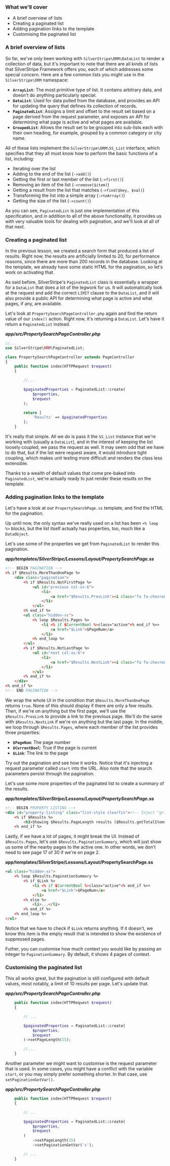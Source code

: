 ### What we'll cover

* A brief overview of lists
* Creating a paginated list
* Adding pagination links to the template
* Customising the paginated list

### A brief overview of lists

So far, we've only been working with `SilverStripe\ORM\DataList` to render a collection of data, but it's important to note that there are all kinds of lists that SilverStripe Framework offers you, each of which addresses some special concern. Here are a few common lists you might use in the `SilverStripe\ORM` namespace:

* **`ArrayList`**: The most primitive type of list. It contains arbitrary data, and doesn't do anything particularly special.
* **`DataList`**: Used for data pulled from the database, and provides an API for updating the query that defines its collection of records.
* **`PaginatedList`**: Assigns a limit and offset to the result set based on a page derived from the request parameter, and exposes an API for determining what page is active and what pages are available.
* **`GroupedList`**: Allows the result set to be grouped into sub-lists each with their own heading, for example, grouped by a common category or city name.

All of these lists implement the `SilverStripe\ORM\SS_List` interface, which specifies that they all must know how to perform the basic functions of a list, including:

* Iterating over the list
* Adding to the end of the list (`->add()`)
* Getting the first or last member of the list (`->first()`)
* Removing an item of the list (`->remove($item)`)
* Getting a result from the list that matches (`->find($key, $val)`)
* Transforming the list into a simple array (`->toArray()`)
* Getting the size of the list (`->count()`)

As you can see, `PaginatedList` is just one implementation of this specification, and in addition to all of the above functionality, it provides us with very valuable tools for dealing with pagination, and we'll look at all of that next.

### Creating a paginated list

In the previous lesson, we created a search form that produced a list of results. Right now, the results are artificially limited to 20, for performance reasons, since there are more than 200 records in the database. Looking at the template, we already have some static HTML for the pagination, so let's work on activating that.

As said before, SilverStripe's `PaginatedList` class is essentially a wrapper for a `DataList` that does a lot of the legwork for us. It will automatically look at the request and add the correct `LIMIT` clause to the `DataList`, and it will also provide a public API for determining what page is active and what pages, if any, are available.

Let's look at `PropertySearchPageController.php` again and find the return value of our `index()` action. Right now, it's returning a `DataList`. Let's have it return a `PaginatedList` instead.

***app/src/PropertySearchPageController.php***
```php
//...
use SilverStripe\ORM\PaginatedList;

class PropertySearchPageController extends PageController
{
    public function index(HTTPRequest $request)
    {

        //...

        $paginatedProperties = PaginatedList::create(
            $properties,
            $request
        );

        return [
            'Results' => $paginatedProperties
        ];
    }
```

It's really that simple. All we do is pass it the `SS_List` instance that we're working with (usually a `DataList`), and in the interest of keeping the list loosely coupled, we pass the request as well. It may seem odd that we have to do that, but if the list were request aware, it would introduce tight coupling, which makes unit testing more difficult and renders the class less extensible.

Thanks to a wealth of default values that come pre-baked into `PaginatedList`, we're actually ready to just render these results on the template.

### Adding pagination links to the template

Let's have a look at our `PropertySearchPage.ss` template, and find the HTML for the pagination.

Up until now, the only syntax we've really used on a list has been `<% loop %>` blocks, but the list itself actually has properties, too, much like a `DataObject`.

Let's use some of the properties we get from `PaginatedList` to render this pagination.

***app/templates/SilverStripe/Lessons/Layout/PropertySearchPage.ss***
```html
<!-- BEGIN PAGINATION -->
<% if $Results.MoreThanOnePage %>
    <div class="pagination">
        <% if $Results.NotFirstPage %>
            <ul id="previous col-xs-6">
                <li>
                    <a href="$Results.PrevLink"><i class="fa fa-chevron-left"></i></a>
                </li>
            </ul> 
        <% end_if %>
        <ul class="hidden-xs">
            <% loop $Results.Pages %>
                <li <% if $CurrentBool %>class="active"<% end_if %>>
                    <a href="$Link">$PageNum</a>
                </li>
            <% end_loop %>
        </ul>
        <% if $Results.NotLastPage %>
            <ul id="next col-xs-6">
                <li>
                    <a href="$Results.NextLink"><i class="fa fa-chevron-right"></i></a>
                </li>
            </ul>
        <% end_if %>
    </div>
<% end_if %>
<!-- END PAGINATION -->
```

We wrap the whole UI in the condition that `$Results.MoreThanOnePage` returns `true`. None of this should display if there are only a few results. Then, if we're on anything but the first page, we'll use the `$Results.PrevLink` to provide a link to the previous page. We'll do the same with `$Results.NextLink` if we're on anything but the last page. In the middle, we loop through `$Results.Pages`, where each member of the list provides three properties:

* **`$PageNum`**: The page number
* **`$CurrentBool`**: True if the page is current
* **`$Link`**: The link to the page

Try out the pagination and see how it works. Notice that it's injecting a request parameter called `start` into the URL. Also note that the search parameters persist through the pagination.

Let's use some more properties of the paginated list to create a summary of the results.

***app/templates/SilverStripe/Lessons/Layout/PropertySearchPage.ss***
```html
<!-- BEGIN PROPERTY LISTING -->
<div id="property-listing" class="list-style clearfix"><!-- Inject "grid-style1" for grid view-->
    <% if $Results %>
        <h3>Showing $Results.PageLength results ($Results.getTotalItems total)</h3>
    <% end_if %>
```

Lastly, if we have a lot of pages, it might break the UI. Instead of `$Results.Pages`, let's use `$Results.PaginationSummary`, which will just show us some of the nearby pages to the active one. In other words, we don't need to see page 17 of 30 if we're on page 2.

**app/templates/SilverStripe/Lessons/Layout/PropertySearchPage.ss**
```html
<ul class="hidden-xs">
    <% loop $Results.PaginationSummary %>
        <% if $Link %>
            <li <% if $CurrentBool %>class="active"<% end_if %>>
                <a href="$Link">$PageNum</a>
            </li>
        <% else %>
            <li>...</li>
        <% end_if %>
    <% end_loop %>
</ul>
```

Notice that we have to check if `$Link` returns anything. If it doesn't, we know this item is the empty result that is intended to show the existence of suppressed pages.

Futher, you can customise how much context you would like by passing an integer to `PaginationSummary`. By default, it shows 4 pages of context.

### Customising the paginated list

This all works great, but the pagination is still configured with default values, most notably, a limit of 10 results per page. Let's update that.

***app/src/PropertySearchPageController.php***
```php
    public function index(HTTPRequest $request)
    {

        // ...

        $paginatedProperties = PaginatedList::create(
            $properties,
            $request
        )->setPageLength(15);

        //...
    }
```

Another parameter we might want to customise is the request parameter that is used. In some cases, you might have a conflict with the variable `start`, or you may simply prefer something shorter. In that case, use `setPaginationGetVar()`.

***app/src/PropertySearchPageController.php***
```php
    public function index(HTTPRequest $request)
    {

        // ...

        $paginatedProperties = PaginatedList::create(
            $properties,
            $request
        )
            ->setPageLength(15)
            ->setPaginationGetVar('s');

        // ...
    }
```
